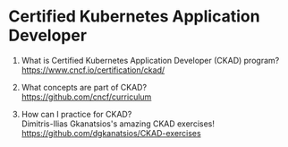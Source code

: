 # Certified Kubernetes Application Developer

1. What is Certified Kubernetes Application Developer (CKAD) program? <br>
https://www.cncf.io/certification/ckad/

2. What concepts are part of CKAD? <br> https://github.com/cncf/curriculum

3. How can I practice for CKAD? <br>
Dimitris-Ilias Gkanatsios's amazing CKAD exercises! <br> https://github.com/dgkanatsios/CKAD-exercises